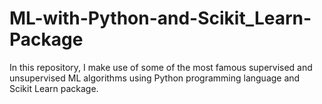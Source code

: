 # ML-with-Python-and-Scikit_Learn-Package
In this repository, I make use of some of the most famous supervised and unsupervised ML algorithms using Python programming language and Scikit Learn package. 
